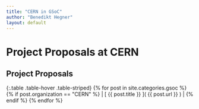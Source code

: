 ```yaml
---
title: "CERN in GSoC"
author: "Benedikt Hegner"
layout: default
---
```

# Project Proposals at CERN

## Project Proposals

{:.table .table-hover .table-striped}
{% for post in site.categories.gsoc %}{% if post.organization == "CERN" %} | [ {{ post.title }} ]( {{ post.url }} ) | {% endif %} 
{% endfor %}